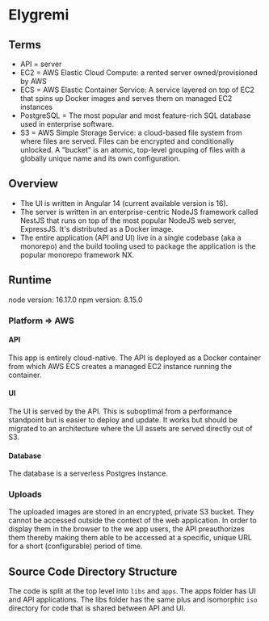 # Elygremi

## Terms
- API = server
- EC2 = AWS Elastic Cloud Compute: a rented server owned/provisioned by AWS
- ECS = AWS Elastic Container Service: A service layered on top of EC2 that spins up Docker images and serves them on managed EC2 instances
- PostgreSQL = The most popular and most feature-rich SQL database used in enterprise software.
- S3 = AWS Simple Storage Service: a cloud-based file system from where files are served. Files can be encrypted and conditionally unlocked. A "bucket" is an atomic, top-level grouping of files with a globally unique name and its own configuration.


## Overview

- The UI is written in Angular 14 (current available version is 16).
- The server is written in an enterprise-centric NodeJS framework called NestJS that runs on top of the most popular NodeJS web server, ExpressJS. It's distributed as a Docker image.
- The entire application (API and UI) live in a single codebase (aka a monorepo) and the build tooling used to package the application is the popular monorepo framework NX.

## Runtime

node version: 16.17.0
npm version: 8.15.0

### Platform => AWS

#### API
This app is entirely cloud-native. The API is deployed as a Docker container from which AWS ECS creates a managed EC2 instance running the container.

#### UI
The UI is served by the API. This is suboptimal from a performance standpoint but is easier to deploy and update. It works but should be migrated to an architecture where the UI assets are served directly out of S3.

#### Database
The database is a serverless Postgres instance.

### Uploads
The uploaded images are stored in an encrypted, private S3 bucket. They cannot be accessed outside the context of the web application. In order to display them in the browser to the we app users, the API preauthorizes them thereby making them able to be accessed at a specific, unique URL for a short (configurable) period of time.

## Source Code Directory Structure
The code is split at the top level into `libs` and `apps`. The apps folder has UI and API applications. The libs folder has the same plus and isomorphic `iso` directory for code that is shared between API and UI.




